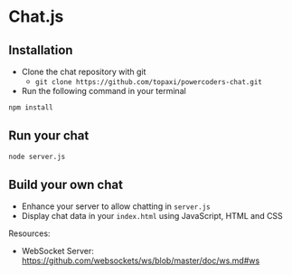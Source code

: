 # Chat.js

## Installation


- Clone the chat repository with git
  - `git clone https://github.com/topaxi/powercoders-chat.git`
- Run the following command in your terminal
```bash
npm install
```

## Run your chat

```bash
node server.js
```

## Build your own chat

- Enhance your server to allow chatting in `server.js`
- Display chat data in your `index.html` using JavaScript, HTML and CSS

Resources:
- WebSocket Server: https://github.com/websockets/ws/blob/master/doc/ws.md#ws
